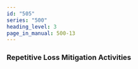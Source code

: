 ```yaml
---
id: "505"
series: "500"
heading_level: 3
page_in_manual: 500-13
---
```


### Repetitive Loss Mitigation Activities